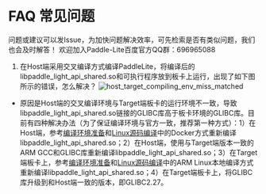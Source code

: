 # FAQ 常见问题

问题或建议可以发Issue，为加快问题解决效率，可先检索是否有类似问题，我们也会及时解答！
欢迎加入Paddle-Lite百度官方QQ群：696965088

1. 在Host端采用交叉编译方式编译PaddleLite，将编译后的libpaddle_light_api_shared.so和可执行程序放到板卡上运行，出现了如下图所示的错误，怎么解决？ 
![host_target_compiling_env_miss_matched](https://user-images.githubusercontent.com/9973393/75761527-31b8b700-5d74-11ea-8a9a-0bc0253ee003.png)
- 原因是Host端的交叉编译环境与Target端板卡的运行环境不一致，导致libpaddle_light_api_shared.so链接的GLIBC库高于板卡环境的GLIBC库。目前有四种解决办法（为了保证编译环境与官方一致，推荐第一种方式）：1）在Host端，参考[编译环境准备](../source_compile/compile_env)和[Linux源码编译](../source_compile/compile_linux)中的Docker方式重新编译libpaddle_light_api_shared.so；2）在Host端，使用与Target端版本一致的ARM GCC和GLIBC库重新编译libpaddle_light_api_shared.so；3）在Target端板卡上，参考[编译环境准备](../source_compile/compile_env)和[Linux源码编译](../source_compile/compile_linux)中的ARM Linux本地编译方式重新编译libpaddle_light_api_shared.so；4）在Target端板卡上，将GLIBC库升级到和Host端一致的版本，即GLIBC2.27。
